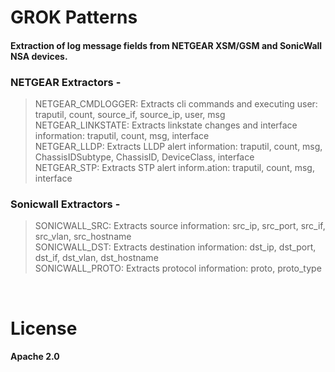 # GROK Patterns
  
#### Extraction of log message fields from NETGEAR XSM/GSM and SonicWall NSA devices. ####


### NETGEAR Extractors - ###  
>NETGEAR_CMDLOGGER: Extracts cli commands and executing user: traputil, count, source_if, source_ip, user, msg  
>NETGEAR_LINKSTATE: Extracts linkstate changes and interface information: traputil, count, msg, interface  
>NETGEAR_LLDP: Extracts LLDP alert information: traputil, count, msg, ChassisIDSubtype, ChassisID, DeviceClass, interface  
>NETGEAR_STP: Extracts STP alert inform.ation: traputil, count, msg, interface

### Sonicwall Extractors - ###
>SONICWALL_SRC: Extracts source information: src_ip, src_port, src_if, src_vlan, src_hostname  
>SONICWALL_DST: Extracts destination information: dst_ip, dst_port, dst_if, dst_vlan, dst_hostname  
>SONICWALL_PROTO: Extracts protocol information: proto, proto_type  
  
<br>
  
# License

#### Apache 2.0 ####
